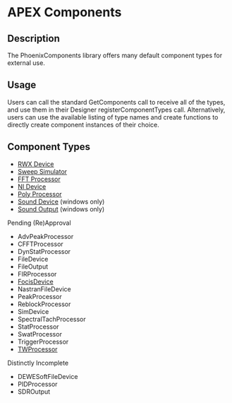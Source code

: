 # APEX Components

## Description

The PhoenixComponents library offers many default component types for external use.

## Usage

Users can call the standard GetComponents call to receive all of the types, and use them in their Designer registerComponentTypes call. Alternatively, users can use the available listing of type names and create functions to directly create component instances of their choice.

## Component Types

* [RWX Device](Components/RWXDevice.md)
* [Sweep Simulator](Components/Inputs/SweepSimulator.md)
* [FFT Processor](Components/Processors/FFTProcessor.md)
* [NI Device](Components/Inputs/NIDevice.md)
* [Poly Processor](Components/Processors/PolyProcessor.md)
* [Sound Device](Components/Inputs/SoundDevice.md) (windows only)
* [Sound Output](Components/Outputs/SoundOutput.md) (windows only)

Pending (Re)Approval

* AdvPeakProcessor
* CFFTProcessor
* DynStatProcessor
* FileDevice
* FileOutput
* FIRProcessor
* [FocisDevice](Components/Inputs/FocisDevice.md)
* NastranFileDevice
* PeakProcessor
* ReblockProcessor
* SimDevice
* SpectralTachProcessor
* StatProcessor
* SwatProcessor
* TriggerProcessor
* [TWProcessor](Components/Processors/TWProcessor.md)

Distinctly Incomplete

* DEWESoftFileDevice
* PIDProcessor
* SDROutput
